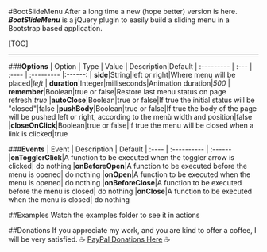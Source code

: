 #BootSlideMenu
After a long time a new (hope better) version is here.
***BootSlideMenu*** is a jQuery plugin to easily build a sliding menu in a Bootstrap based application.

[TOC]

----------

###**Options**
| Option     | Type | Value | Description|Default
| :--------- | :--- | :---- | :--------- |:------:
| **side**|String|left or right|Where menu will be placed|*left*
| **duration**|Integer|milliseconds|Animation duration|*500*
| **remember**|Boolean|true or false|Restore last menu status on page refresh|*true*
|**autoClose**|Boolean|true or false|If true the initial status will be "closed"|false
|**pushBody**|Boolean|true or false|If true the body of the page will be pushed left or right, according to the menù width and position|false
|**closeOnClick**|Boolean|true or false|If true the menu will be closed when a link is clicked|true

###**Events**
| Event | Description | Default
| :---- | :---------- | :------
|**onTogglerClick**|A function to be executed when the toggler arrow is clicked| do nothing
|**onBeforeOpen**|A function to be executed before the menu is opened| do nothing
|**onOpen**|A function to be executed when the menu is opened| do nothing
|**onBeforeClose**|A function to be executed before the menu is closed| do nothing
|**onClose**|A function to be executed when the menu is closed| do nothing

##Examples
Watch the examples folder to see it in actions

##Donations
If you appreciate my work, and you are kind to offer a coffee, I will be very satisfied.
:coffee: [PayPal Donations Here](https://www.paypal.com/cgi-bin/webscr?cmd=_s-xclick&hosted_button_id=DUNFGKA32BFGE) :coffee: